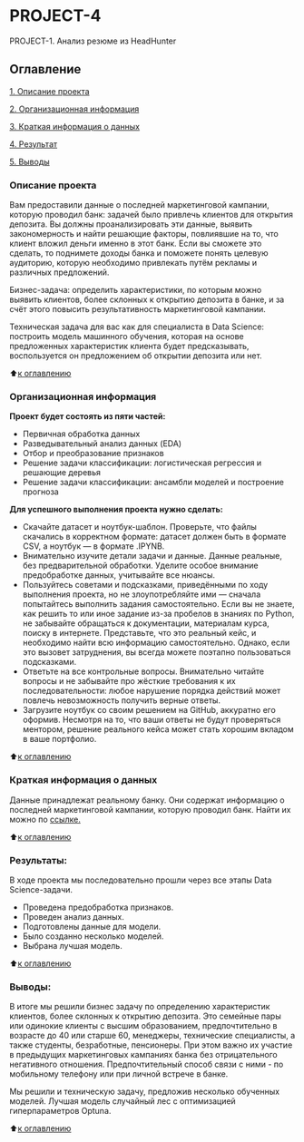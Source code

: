 # PROJECT-4
PROJECT-1. Анализ резюме из HeadHunter
## Оглавление
[1. Описание проекта](https://github.com/BNastya8/PROJECT-4#%D0%BE%D0%BF%D0%B8%D1%81%D0%B0%D0%BD%D0%B8%D0%B5-%D0%BF%D1%80%D0%BE%D0%B5%D0%BA%D1%82%D0%B0)

[2. Организационная информация](https://github.com/BNastya8/PROJECT-4#%D0%BE%D1%80%D0%B3%D0%B0%D0%BD%D0%B8%D0%B7%D0%B0%D1%86%D0%B8%D0%BE%D0%BD%D0%BD%D0%B0%D1%8F-%D0%B8%D0%BD%D1%84%D0%BE%D1%80%D0%BC%D0%B0%D1%86%D0%B8%D1%8F)

[3. Краткая информация о данных](https://github.com/BNastya8/PROJECT-4#%D0%BA%D1%80%D0%B0%D1%82%D0%BA%D0%B0%D1%8F-%D0%B8%D0%BD%D1%84%D0%BE%D1%80%D0%BC%D0%B0%D1%86%D0%B8%D1%8F-%D0%BE-%D0%B4%D0%B0%D0%BD%D0%BD%D1%8B%D1%85)

[4. Результат](https://github.com/BNastya8/PROJECT-4#%D1%80%D0%B5%D0%B7%D1%83%D0%BB%D1%8C%D1%82%D0%B0%D1%82%D1%8B)

[5. Выводы](https://github.com/BNastya8/PROJECT-4#%D0%B2%D1%8B%D0%B2%D0%BE%D0%B4%D1%8B)

### Описание проекта
Вам предоставили данные о последней маркетинговой кампании, которую проводил банк: задачей было привлечь клиентов для открытия депозита. Вы должны проанализировать эти данные, выявить закономерность и найти решающие факторы, повлиявшие на то, что клиент вложил деньги именно в этот банк. Если вы сможете это сделать, то поднимете доходы банка и поможете понять целевую аудиторию, которую необходимо привлекать путём рекламы и различных предложений.

Бизнес-задача: определить характеристики, по которым можно выявить клиентов, более склонных к открытию депозита в банке, и за счёт этого повысить результативность маркетинговой кампании.

Техническая задача для вас как для специалиста в Data Science: построить модель машинного обучения, которая на основе предложенных характеристик клиента будет предсказывать, воспользуется он предложением об открытии депозита или нет.

:arrow_up:[к оглавлению](https://github.com/BNastya8/PROJECT-4#%D0%BE%D0%B3%D0%BB%D0%B0%D0%B2%D0%BB%D0%B5%D0%BD%D0%B8%D0%B5)

### Организационная информация
**Проект будет состоять из пяти частей:**
- Первичная обработка данных
- Разведывательный анализ данных (EDA)
- Отбор и преобразование признаков
- Решение задачи классификации: логистическая регрессия и решающие деревья
- Решение задачи классификации: ансамбли моделей и построение прогноза

**Для успешного выполнения проекта нужно сделать:**
- Скачайте датасет и ноутбук-шаблон. Проверьте, что файлы скачались в корректном формате: датасет должен быть в формате CSV, а ноутбук — в формате .IPYNB.
- Внимательно изучите детали задачи и данные. Данные реальные, без предварительной обработки. Уделите особое внимание предобработке данных, учитывайте все нюансы.
- Пользуйтесь советами и подсказками, приведёнными по ходу выполнения проекта, но не злоупотребляйте ими — сначала попытайтесь выполнить задания самостоятельно. Если вы не знаете, как решить то или иное задание из-за пробелов в знаниях по Python, не забывайте обращаться к документации, материалам курса, поиску в интернете. Представьте, что это реальный кейс, и необходимо найти всю информацию самостоятельно. Однако, если это вызовет затруднения, вы всегда можете поэтапно пользоваться подсказками.
- Ответьте на все контрольные вопросы. Внимательно читайте вопросы и не забывайте про жёсткие требования к их последовательности: любое нарушение порядка действий может повлечь невозможность получить верные ответы.
- Загрузите ноутбук со своим решением на GitHub, аккуратно его оформив. Несмотря на то, что ваши ответы не будут проверяться ментором, решение реального кейса может стать хорошим вкладом в ваше портфолио.

:arrow_up:[к оглавлению](https://github.com/BNastya8/PROJECT-4#%D0%BE%D0%B3%D0%BB%D0%B0%D0%B2%D0%BB%D0%B5%D0%BD%D0%B8%D0%B5)

### Краткая информация о данных
Данные принадлежат реальному банку. Они содержат информацию о последней маркетинговой кампании, которую проводил банк. Найти их можно по [ссылке.](https://lms-cdn.skillfactory.ru/assets/courseware/v1/dab91dc74eb3cb684755123d224d262b/asset-v1:SkillFactory+DST-3.0+28FEB2021+type@asset+block/bank_fin.zip)
  
:arrow_up:[к оглавлению](https://github.com/BNastya8/PROJECT-4#%D0%BE%D0%B3%D0%BB%D0%B0%D0%B2%D0%BB%D0%B5%D0%BD%D0%B8%D0%B5)


### Результаты:  
В ходе проекта мы последовательно прошли через все этапы Data Science-задачи. 
* Проведена предобработка признаков.
* Проведен анализ данных.
* Подготовлены данные для модели.
* Было созданно несколько моделей.
* Выбрана лучшая модель.

:arrow_up:[к оглавлению](https://github.com/BNastya8/PROJECT_1_HeadHunter/edit/main/README.mdd##Оглавление)


### Выводы:  
В итоге мы решили бизнес задачу по определению характеристик клиентов, более склонных к открытию депозита. Это семейные пары или одинокие клиенты с высшим образованием, предпочтительно в возрасте до 40 или старше 60, менеджеры, технические специалисты, а также студенты, безработные, пенсионеры. При этом важно их участие в предыдущих маркетинговых кампаниях банка без отрицательного негативного отношения. Предпочтительный способ связи с ними - по мобильному телефону или при личной встрече в банке.

Мы решили и техническую задачу, предложив несколько обученных моделей. Лучшая модель случайный лес с оптимизацией гиперпараметров Optuna.

:arrow_up:[к оглавлению](https://github.com/BNastya8/PROJECT_1_HeadHunter/edit/main/README.mdd##Оглавление)

